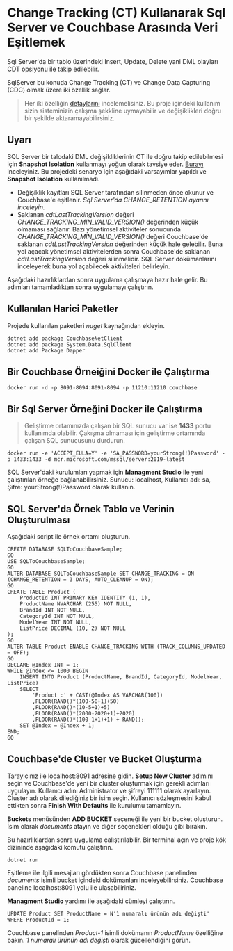 # Change Tracking (CT) Kullanarak Sql Server ve Couchbase Arasında Veri Eşitlemek
Sql Server'da bir tablo üzerindeki Insert, Update, Delete yani DML olayları CDT opsiyonu ile takip edilebilir.

SqlServer bu konuda Change Tracking (CT) ve Change Data Capturing (CDC) olmak üzere iki özellik sağlar.

> Her iki özelliğin [detaylarını](https://docs.microsoft.com/en-us/sql/relational-databases/track-changes/track-data-changes-sql-server?view=sql-server-ver15) incelemelisiniz. Bu proje içindeki kullanım sizin sisteminizin çalışma şekkline uymayabilir ve değişiklikleri doğru bir şekilde aktaramayabilirsiniz.

## Uyarı
SQL Server bir talodaki DML değişikliklerinin CT ile doğru takip edilebilmesi için **Snapshot Isolation** kullanmayı yoğun olarak tavsiye eder. [Burayı](https://docs.microsoft.com/en-us/sql/relational-databases/track-changes/work-with-change-tracking-sql-server?view=sql-server-ver15) inceleyiniz. Bu projedeki senaryo için aşağıdaki varsayımlar yapıldı ve **Snapshot Isolation** kullanılmadı.

- Değişiklik kayıtları SQL Server tarafından silinmeden önce okunur ve Couchbase'e eşitlenir. *Sql Server'da CHANGE_RETENTION ayarını inceleyin.*
- Saklanan *cdtLastTrackingVersion* değeri *CHANGE_TRACKING_MIN_VALID_VERSION()* değerinden küçük olmaması sağlanır. Bazı yönetimsel aktiviteler sonucunda *CHANGE_TRACKING_MIN_VALID_VERSION()* değeri Couchbase'de saklanan *cdtLastTrackingVersion* değerinden küçük hale gelebilir. Buna yol açacak yönetimsel aktivitelerden sonra Couchbase'de saklanan *cdtLastTrackingVersion* değeri silinmelidir. SQL Server dokümanlarını inceleyerek buna yol açabilecek aktiviteleri belirleyin.

Aşağıdaki hazırlıklardan sonra uygulama çalışmaya hazır hale gelir. Bu adımları tamamladıktan sonra uygulamayı çalıştırın.

## Kullanılan Harici Paketler
Projede kullanılan paketleri *nuget* kaynağından ekleyin.

    dotnet add package CouchbaseNetClient
    dotnet add package System.Data.SqlClient
    dotnet add Package Dapper

## Bir Couchbase Örneiğini Docker ile Çalıştırma
    docker run -d -p 8091-8094:8091-8094 -p 11210:11210 couchbase

## Bir Sql Server Örneğini Docker ile Çalıştırma
> Geliştirme ortamınızda çalışan bir SQL sunucu var ise **1433** portu kullanımda olabilir. Çakışma olmaması için geliştirme ortamında çalışan SQL sunucusunu durdurun.

    docker run -e 'ACCEPT_EULA=Y' -e 'SA_PASSWORD=yourStrong(!)Password' -p 1433:1433 -d mcr.microsoft.com/mssql/server:2019-latest

SQL Server'daki kurulumları yapmak için **Managment Studio** ile yeni çalıştırılan örneğe bağlanabilirsiniz. Sunucu: localhost, Kullanıcı adı: sa, Şifre: yourStrong(!)Password olarak kullanın.

## SQL Server'da Örnek Tablo ve Verinin Oluşturulması
Aşağıdaki script ile örnek ortamı oluşturun.

    CREATE DATABASE SQLToCouchbaseSample;
    GO
    USE SQLToCouchbaseSample;
    GO
    ALTER DATABASE SQLToCouchbaseSample SET CHANGE_TRACKING = ON (CHANGE_RETENTION = 3 DAYS, AUTO_CLEANUP = ON);
    GO
    CREATE TABLE Product (
        ProductId INT PRIMARY KEY IDENTITY (1, 1),
        ProductName NVARCHAR (255) NOT NULL,
        BrandId INT NOT NULL,
        CategoryId INT NOT NULL,
        ModelYear INT NOT NULL,
        ListPrice DECIMAL (10, 2) NOT NULL
    );
    GO
    ALTER TABLE Product ENABLE CHANGE_TRACKING WITH (TRACK_COLUMNS_UPDATED = OFF);
    GO
    DECLARE @Index INT = 1;
    WHILE @Index <= 1000 BEGIN
        INSERT INTO Product (ProductName, BrandId, CategoryId, ModelYear, ListPrice)
        SELECT 
            'Product :' + CAST(@Index AS VARCHAR(100))
            ,FLOOR(RAND()*(100-50+1)+50)
            ,FLOOR(RAND()*(10-5+1)+5)
            ,FLOOR(RAND()*(2000-2020+1)+2020)
            ,FLOOR(RAND()*(100-1+1)+1) + RAND();
        SET @Index = @Index + 1;
    END;
    GO

## Couchbase'de Cluster ve Bucket Oluşturma
Tarayıcınız ile localhost:8091 adresine gidin. **Setup New Cluster** adımını seçin ve Couchbase'de yeni bir cluster oluşturmak için gerekli adımları uygulayın. Kullanıcı adını Administrator ve şifreyi 111111 olarak ayarlayın. Cluster adı olarak dilediğiniz bir isim seçin. Kullanıcı sözleşmesini kabul ettikten sonra **Finish With Defaults** ile kurulumu tamamlayın.

**Buckets** menüsünden **ADD BUCKET** seçeneği ile yeni bir bucket oluşturun. İsim olarak *documents* atayın ve diğer seçenekleri olduğu gibi bırakın.

Bu hazırlıklardan sonra uygulama çalıştırılabilir. Bir terminal açın ve proje kök dizininde aşağıdaki komutu çalıştırın.

    dotnet run

Eşitleme ile ilgili mesajları gördükten sonra Couchbase panelinden *documents* isimli bucket içindeki dokümanları inceleyebilirsiniz. Couchbase paneline localhost:8091 yolu ile ulaşabiliriniz.

**Managment Studio** yardımı ile aşağıdaki cümleyi çalıştırın.

    UPDATE Product SET ProductName = N'1 numaralı ürünün adı değişti' WHERE ProductId = 1;

Couchbase panelinden *Product-1* isimli dokümanın *ProductName* özelliğine bakın. *1 numaralı ürünün adı değişti* olarak gücellendiğini görün.